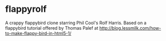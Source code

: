 flappyrolf
==========

A crappy flappybird clone starring Phil Cool's Rolf Harris.
Based on a flappybird tutorial offered by Thomas Palef at http://blog.lessmilk.com/how-to-make-flappy-bird-in-html5-1/
